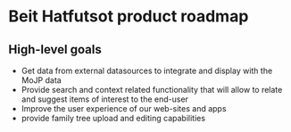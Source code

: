 # Beit Hatfutsot product roadmap

## High-level goals
* Get data from external datasources to integrate and display with the MoJP data
* Provide search and context related functionality that will allow to relate and suggest items of interest to the end-user
* Improve the user experience of our web-sites and apps
* provide family tree upload and editing capabilities
